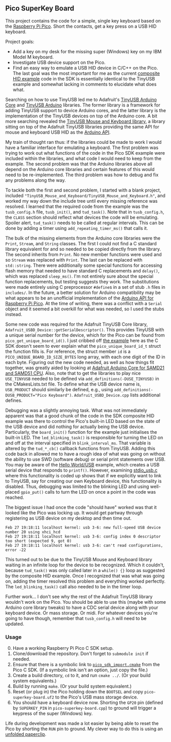 ## Pico SuperKey Board

This project contains the code for a simple, single key keyboard based on the [Raspberry Pi Pico](https://www.raspberrypi.org/products/raspberry-pi-pico/). Short the contacts, get a key press on a USB HID keyboard.

Project goals:
* Add a key on my desk for the missing super (Windows) key on my IBM Model M keyboard.
* Investigate USB device support on the Pico.
* Find an easy way to emulate a USB HID device in C/C++ on the Pico.
The last goal was the most important for me as the current [composite HID example](https://github.com/raspberrypi/pico-examples/tree/3617ade198cfdfca24c047f02a0d6948c1c8fdbf/usb/device/dev_hid_composite) code in the SDK is essentially identical to the TinyUSB example and somewhat lacking in comments to elucidate what does what.

Searching on how to use TinyUSB led me to Adafruit's [TinyUSB Arduino Core](https://github.com/adafruit/Adafruit_TinyUSB_ArduinoCore) and [TinyUSB Arduino](https://github.com/adafruit/Adafruit_TinyUSB_Arduino/) libraries. The former library is a framework for adding TinyUSB support to device Arduino cores, and the latter library is the implementation of the TinyUSB devices on top of the Arduino core. A bit more searching revealed the [TinyUSB Mouse and Keyboard library](https://github.com/cyborg5/TinyUSB_Mouse_and_Keyboard/), a library sitting on top of the Adafruit TinyUSB libraries providing the same API for mouse and keyboard USB HID as the [Arduino API](https://www.arduino.cc/en/Reference/MouseKeyboard). 

My train of thought ran thus: if the libraries could be made to work I would have a familiar interface for emulating a keyboard. The first problem was trying to work out what functions of the code in the Pico SDK example were included within the libraries, and what code I would need to keep from the example. The second problem was that the Arduino libraries above all depend on the Arduino core libraries and certain features of this would need to be re-implemented. The third problem was how to debug and fix any problems along the way.

To tackle both the first and second problem, I started with a blank project, included `"TinyUSB_Mouse_and_Keyboard/TinyUSB_Mouse_and_Keyboard.h"`, and worked my way down the include tree until every missing reference was resolved. I learned that the required code from the example was the `tusb_config.h` file, `tusb_init()`, and `tud_task()`. Note that in `tusb_config.h`, the `CLASS` section should reflect what devices the code will be emulating. Spoiler alert, `tud_task()` needs to be called at regular intervals. This can be done by adding a timer using `add_repeating_timer_ms()` that calls it.

The bulk of the missing elements from the Arduino core libraries were the `Print`, `Stream`, and `String` classes. The first I could not find a C standard library equivalent for and so needed to be copied directly from the library. The second inherits from `Print`. No new member functions were used and so `Stream` was replaced with `Print`. The last can be replaced with `std::string`. There were additionally some special functions for accessing flash memory that needed to have standard C replacements and `delay()`, which was replaced `sleep_ms()`. I'm not entirely sure about the special function replacements, but testing suggests they work. The substitutions were made entirely using C preprocessor `#define`s in a set of stub `.h` files in `includes/`. In the future, a better solution for Arduino compatibility may be what appears to be an unofficial implementation of the [Arduino API for Raspberry Pi Pico](https://github.com/pschatzmann/pico-arduino/). At the time of writing, there was a conflict with a `Serial` object and it seemed a bit overkill for what was needed, so I used the stubs instead.

Some new code was required for the Adafruit TinyUSB Core library, `Adafruit_USBD_Device::getSerialDescriptor()`. This provides TinyUSB with a unique serial number for the device, which for the Pico can be found from `pico_get_unique_board_id()`. I just cribbed off [the example](https://github.com/raspberrypi/pico-examples/tree/3617ade198cfdfca24c047f02a0d6948c1c8fdbf/system/unique_board_id) here as the C SDK doesn't seem to ever explain what the `pico_unique_board_id_t` struct the function fills is. For reference, the struct member `id` is a `PICO_UNIQUE_BOARD_ID_SIZE_BYTES` long array, with each one digit of the ID in each byte. Figuring out the new code needed, as well as how things fit together, was greatly aided by looking at [Adafruit Arduino Core for SAMD21 and SAMD51 CPU](https://github.com/adafruit/ArduinoCore-samd/blob/e16a55ba0b3d463cc65613bb24262b60261c854e/cores/arduino/TinyUSB/Adafruit_TinyUSB_SAMD.cpp). Also, note that to get the libraries to play nice `USE_TINYUSB` needed to be defined via `add_definitions(-DUSE_TINYUSB)` in the CMakesLists.txt file. To define what the USB device name is, `USB_PRODUCT` should similarly be defined, e.g., using `add_definitions(-DUSB_PRODUCT="Pico Keyboard")`. `Adafruit_USBD_Device.cpp` lists additional defines.

Debugging was a slightly annoying task. What was not immediately apparent was that a good chunk of the code in the SDK composite HID example was there to control the Pico's built-in LED based on the state of the USB device and did nothing for actually being the USB device. Particularly, the `board_init()` function for the example just initialises the built-in LED. The `led_blinking_task()` is responsible for turning the LED on and off at the interval specified in `blink_interval_ms`. That variable is altered by the `tud_*_cb()` callback functions from TinyUSB. Adding this code back in allowed me to have a rough idea of what was going on without the ability to use SWD (software debug) or serial print statements over USB. You may be aware of the [Hello World/USB](https://github.com/raspberrypi/pico-examples/tree/3617ade198cfdfca24c047f02a0d6948c1c8fdbf/hello_world/usb) example, which creates a USB serial device that responds to `printf()`. However, examining [stdio_usb.c](https://github.com/raspberrypi/pico-sdk/blob/2d5789eca89658a7f0a01e2d6010c0f254605d72/src/rp2_common/pico_stdio_usb/stdio_usb.c) where this functionality is coded up shows that if we explicitly want to link to TinyUSB, say for creating our own Keyboard device, this functionality is disabled. Thus, debugging was limited to the blinking LED and using well-placed `gpio_put()` calls to turn the LED on once a point in the code was reached. 

The biggest issue I had once the code "should have" worked was that it looked like the Pico was locking up. It would get partway through registering as USB device on my desktop and then time out.
```
Feb 27 19:18:11 localhost kernel: usb 3-6: new full-speed USB device number 20 using xhci_hcd
Feb 27 19:18:11 localhost kernel: usb 3-6: config index 0 descriptor too short (expected 9, got 0)
Feb 27 19:18:11 localhost kernel: usb 3-6: can't read configurations, error -22
```
This turned out to be due to the TinyUSB Mouse and Keyboard library waiting in an infinite loop for the device to be recognized. Which it couldn't, because `tud_task()` was only called later in a `while() {}` loop as suggested by the composite HID example. Once I recognized that was what was going on, adding the timer resolved this problem and everything worked perfectly. The `led_blinking_task()` call also needed to be in the timer loop.

Further work... I don't see why the rest of the Adafruit TinyUSB library wouldn't work on the Pico. You should be able to use this (maybe with some Arduino core library tweaks) to have a CDC serial device along with your keyboard device. Or mass storage. Or midi. For whatever devices you're going to have though, remember that `tusb_config.h` will need to be updated.

### Usage

0. Have a working Raspberry Pi Pico C SDK setup.
1. Clone/download the repository. Don't forget to `submodule init` if needed.
2. Ensure that there is a symbolic link to [`pico_sdk_import.cmake`](https://github.com/raspberrypi/pico-examples/blob/3617ade198cfdfca24c047f02a0d6948c1c8fdbf/pico_sdk_import.cmake) from the Pico C SDK. (If a symbolic link isn't an option, just copy the file.)
3. Create a build directory, `cd` to it, and run `cmake ../`. (Or your build system equivalents.)
4. Build by running `make`. (Or your build system equivalent.)
5. Reset (or plug in) the Pico holding down the `BOOTSEL` and copy `pico-superkey-board.uf2` to the Pico's USB mass storage device.
6. You should have a keyboard device now. Shorting the `GP20` pin (defined by `SUPERKEY_PIN` in `pico-superkey-board.cpp`) to ground will trigger a keypress of the super (Windows) key.

Life during development was made a lot easier by being able to reset the Pico by shorting the `RUN` pin to ground. My clever way to do this is using an [unfolded paperclip](https://www.youtube.com/watch?v=fqMhhFJ3tiQ).
